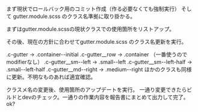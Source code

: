 まず現状でロールバック用のコミット作成（作る必要なくても強制実行）
そして
gutter.module.scss のクラス名準拠に取り掛かる。

まずはgutter.module.scssの現状クラスでの使用箇所をリストアップ。

その後、現在の方針に合わせてgutter.module.scss のクラス名更新を実行。

.c-gutter                    → .container--initial
.c-gutter__row               → .container （一番使うのでmodifierなし）
.c-gutter__sm--left          → .small--left
.c-gutter__sm--left-half     → .small--left-half
.c-gutter__md--right     → .medium--right
ほかのクラスも同様に更新。不明なものあれば適宜確認。

クラスメ名の変更後、使用箇所のアップデートを実行。
一通り変更できたらビルドとdevのチェック。一通りの作業内容を報告書にまとめて出力して完了。ok?

